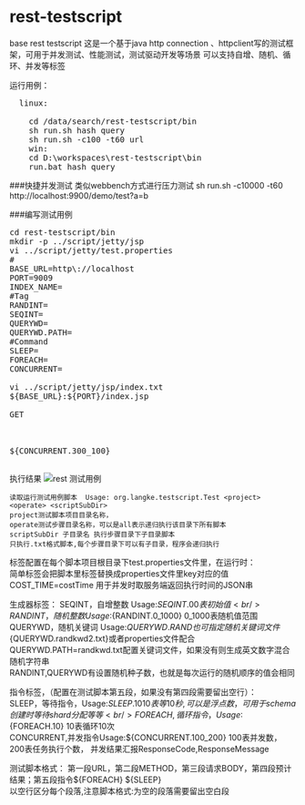 rest-testscript
===============

base rest testscript 这是一个基于java http connection 、httpclient写的测试框架，可用于并发测试、性能测试，测试驱动开发等场景 可以支持自增、随机、循环、并发等标签

运行用例：<br/>
<pre>
  linux:<br/>
	cd /data/search/rest-testscript/bin
	sh run.sh hash query
	sh run.sh -c100 -t60 url
	win:
	cd D:\workspaces\rest-testscript\bin
	run.bat hash query
</pre>

###快捷并发测试
类似webbench方式进行压力测试
 sh run.sh -c10000 -t60 http://localhost:9900/demo/test?a=b
 
 
###编写测试用例
<pre>
cd rest-testscript/bin
mkdir -p ../script/jetty/jsp
vi ../script/jetty/test.properties 
#
BASE_URL=http\://localhost
PORT=9009
INDEX_NAME=
#Tag
RANDINT=
SEQINT=
QUERYWD=
QUERYWD.PATH=
#Command
SLEEP=
FOREACH=
CONCURRENT=

vi ../script/jetty/jsp/index.txt 
${BASE_URL}:${PORT}/index.jsp

GET



${CONCURRENT.300_100}
                       
</pre>
执行结果
<img src="https://raw.github.com/langke93/rest-testscript/master/doc/img/example-rest.jpg" title="rest 测试用例"/>
	
	读取运行测试用例脚本  Usage: org.langke.testscript.Test <project> <operate> <scriptSubDir>
	project测试脚本项目目录名称，
	operate测试步骤目录名称，可以是all表示递归执行该目录下所有脚本
	scriptSubDir 子目录名 执行步骤目录下子目录脚本
	只执行.txt格式脚本,每个步骤目录下可以有子目录，程序会递归执行
	
标签配置在每个脚本项目根目录下test.properties文件里，在运行时：<br/>
 	简单标签会把脚本里标签替换成properties文件里key对应的值<br/>
 	COST_TIME=costTime	用于并发时取服务端返回执行时间的JSON串<br/>

生成器标签：
 	 SEQINT，自增整数 Usage:${SEQINT.0}	0表初始值<br/>
     RANDINT，随机整数 Usage:${RANDINT.0_1000}	0_1000表随机值范围<br/>
     QUERYWD，随机关键词 Usage:${QUERYWD.RAND}	也可指定随机关键词文件${QUERYWD.randkwd2.txt}或者properties文件配合QUERYWD.PATH=randkwd.txt配置关键词文件，如果没有则生成英文数字混合随机字符串<br/>
     RANDINT,QUERYWD有设置随机种子数，也就是每次运行的随机顺序的值会相同<br/>

指令标签，（配置在测试脚本第五段，如果没有第四段需要留出空行）：<br/>
		SLEEP，等待指令，Usage:${SLEEP.10}	10表等10秒,可以是浮点数 ，可用于schema创建时等待shard分配等等<br/>
		FOREACH,循环指令，Usage:${FOREACH.10} 10表循环10次<br/>
        CONCURRENT,并发指令Usage:${CONCURRENT.100_200} 100表并发数，200表任务执行个数， 并发结果汇报ResponseCode,ResponseMessage<br/>

测试脚本格式：
 		第一段URL，第二段METHOD，第三段请求BODY，第四段预计结果；第五段指令${FOREACH} ${SLEEP}<br/>
 		以空行区分每个段落,注意脚本格式:为空的段落需要留出空白段<br/>

 		